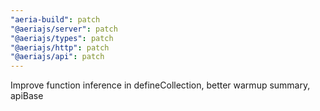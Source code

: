 ```yaml
---
"aeria-build": patch
"@aeriajs/server": patch
"@aeriajs/types": patch
"@aeriajs/http": patch
"@aeriajs/api": patch
---
```


Improve function inference in defineCollection, better warmup summary, apiBase

